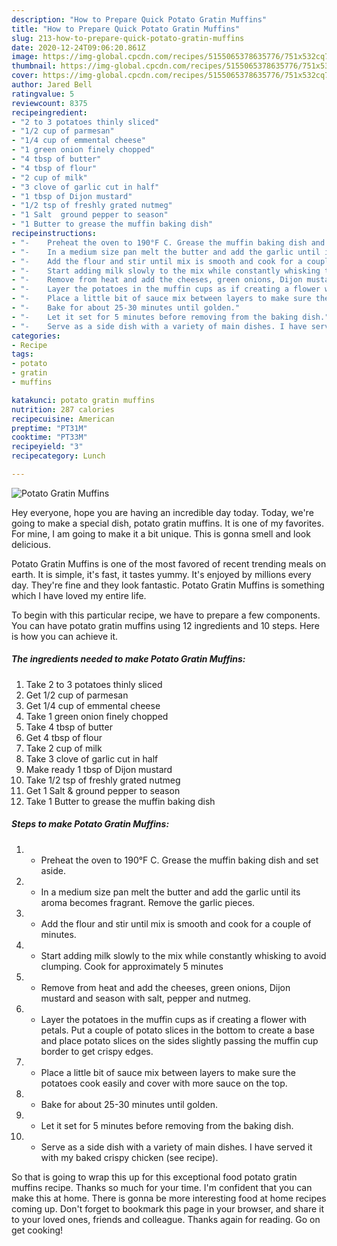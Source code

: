 ```yaml
---
description: "How to Prepare Quick Potato Gratin Muffins"
title: "How to Prepare Quick Potato Gratin Muffins"
slug: 213-how-to-prepare-quick-potato-gratin-muffins
date: 2020-12-24T09:06:20.861Z
image: https://img-global.cpcdn.com/recipes/5155065378635776/751x532cq70/potato-gratin-muffins-recipe-main-photo.jpg
thumbnail: https://img-global.cpcdn.com/recipes/5155065378635776/751x532cq70/potato-gratin-muffins-recipe-main-photo.jpg
cover: https://img-global.cpcdn.com/recipes/5155065378635776/751x532cq70/potato-gratin-muffins-recipe-main-photo.jpg
author: Jared Bell
ratingvalue: 5
reviewcount: 8375
recipeingredient:
- "2 to 3 potatoes thinly sliced"
- "1/2 cup of parmesan"
- "1/4 cup of emmental cheese"
- "1 green onion finely chopped"
- "4 tbsp of butter"
- "4 tbsp of flour"
- "2 cup of milk"
- "3 clove of garlic cut in half"
- "1 tbsp of Dijon mustard"
- "1/2 tsp of freshly grated nutmeg"
- "1 Salt  ground pepper to season"
- "1 Butter to grease the muffin baking dish"
recipeinstructions:
- "-	Preheat the oven to 190°F C. Grease the muffin baking dish and set aside."
- "-	In a medium size pan melt the butter and add the garlic until its aroma becomes fragrant. Remove the garlic pieces."
- "-	Add the flour and stir until mix is smooth and cook for a couple of minutes."
- "-	Start adding milk slowly to the mix while constantly whisking to avoid clumping. Cook for approximately 5 minutes"
- "-	Remove from heat and add the cheeses, green onions, Dijon mustard and season with salt, pepper and nutmeg."
- "-	Layer the potatoes in the muffin cups as if creating a flower with petals. Put a couple of potato slices in the bottom to create a base and place potato slices on the sides slightly passing the muffin cup border to get crispy edges."
- "-	Place a little bit of sauce mix between layers to make sure the potatoes cook easily and cover with more sauce on the top."
- "-	Bake for about 25-30 minutes until golden."
- "-	Let it set for 5 minutes before removing from the baking dish."
- "-	Serve as a side dish with a variety of main dishes. I have served it with my baked crispy chicken (see recipe)."
categories:
- Recipe
tags:
- potato
- gratin
- muffins

katakunci: potato gratin muffins 
nutrition: 287 calories
recipecuisine: American
preptime: "PT31M"
cooktime: "PT33M"
recipeyield: "3"
recipecategory: Lunch

---
```



![Potato Gratin Muffins](https://img-global.cpcdn.com/recipes/5155065378635776/751x532cq70/potato-gratin-muffins-recipe-main-photo.jpg)

Hey everyone, hope you are having an incredible day today. Today, we're going to make a special dish, potato gratin muffins. It is one of my favorites. For mine, I am going to make it a bit unique. This is gonna smell and look delicious.



Potato Gratin Muffins is one of the most favored of recent trending meals on earth. It is simple, it's fast, it tastes yummy. It's enjoyed by millions every day. They're fine and they look fantastic. Potato Gratin Muffins is something which I have loved my entire life.


To begin with this particular recipe, we have to prepare a few components. You can have potato gratin muffins using 12 ingredients and 10 steps. Here is how you can achieve it.

<!--inarticleads1-->

##### The ingredients needed to make Potato Gratin Muffins:

1. Take 2 to 3 potatoes thinly sliced
1. Get 1/2 cup of parmesan
1. Get 1/4 cup of emmental cheese
1. Take 1 green onion finely chopped
1. Take 4 tbsp of butter
1. Get 4 tbsp of flour
1. Take 2 cup of milk
1. Take 3 clove of garlic cut in half
1. Make ready 1 tbsp of Dijon mustard
1. Take 1/2 tsp of freshly grated nutmeg
1. Get 1 Salt &amp; ground pepper to season
1. Take 1 Butter to grease the muffin baking dish




<!--inarticleads2-->

##### Steps to make Potato Gratin Muffins:

1. -	Preheat the oven to 190°F C. Grease the muffin baking dish and set aside.
1. -	In a medium size pan melt the butter and add the garlic until its aroma becomes fragrant. Remove the garlic pieces.
1. -	Add the flour and stir until mix is smooth and cook for a couple of minutes.
1. -	Start adding milk slowly to the mix while constantly whisking to avoid clumping. Cook for approximately 5 minutes
1. -	Remove from heat and add the cheeses, green onions, Dijon mustard and season with salt, pepper and nutmeg.
1. -	Layer the potatoes in the muffin cups as if creating a flower with petals. Put a couple of potato slices in the bottom to create a base and place potato slices on the sides slightly passing the muffin cup border to get crispy edges.
1. -	Place a little bit of sauce mix between layers to make sure the potatoes cook easily and cover with more sauce on the top.
1. -	Bake for about 25-30 minutes until golden.
1. -	Let it set for 5 minutes before removing from the baking dish.
1. -	Serve as a side dish with a variety of main dishes. I have served it with my baked crispy chicken (see recipe).




So that is going to wrap this up for this exceptional food potato gratin muffins recipe. Thanks so much for your time. I'm confident that you can make this at home. There is gonna be more interesting food at home recipes coming up. Don't forget to bookmark this page in your browser, and share it to your loved ones, friends and colleague. Thanks again for reading. Go on get cooking!
